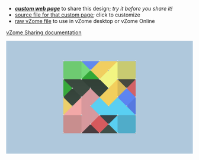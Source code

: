
 - [***custom web page***][post] to share this design; *try it before you share it!*
 - [source file for that custom page][source]; click to customize
 - [raw vZome file][raw] to use in vZome desktop or vZome Online

[vZome Sharing documentation](https://vzome.github.io/vzome/sharing.html#how-it-works)

![Image](<Tetraxis Burr sticks plus sliders.png>)


[post]: <https://John-Kostick.github.io/vzome-sharing/2021/12/15/Tetraxis Burr sticks plus sliders-18-02-31.html>
[source]: <https://github.com/John-Kostick/vzome-sharing/edit/main/_posts/2021-12-15-Tetraxis Burr sticks plus sliders-18-02-31.md>
[raw]: <https://raw.githubusercontent.com/John-Kostick/vzome-sharing/main/2021/12/15/18-02-31-Tetraxis Burr sticks plus sliders/Tetraxis Burr sticks plus sliders.vZome>